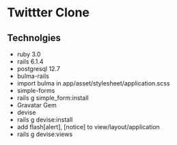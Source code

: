 # Twittter Clone 

## Technolgies 
 * ruby 3.0 
 * rails 6.1.4 
 * postgresql 12.7 
 * bulma-rails  
  * import bulma in app/asset/stylesheet/application.scss
 * simple-forms 
  * rails g simple_form:install 
 * Gravatar Gem 
 * devise 
  * rails g devise:install 
  * add flash[alert], [notice] to view/layout/application 
  * rails g devise:views 
